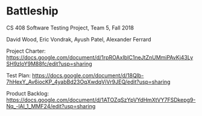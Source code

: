 # Battleship
CS 408 Software Testing Project, Team 5, Fall 2018

David Wood, Eric Vondrak, Ayush Patel, Alexander Ferrard

Project Charter:
https://docs.google.com/document/d/1rpROAxIbIC1neJtZnUMmiPAvKj43LySH9zIoY9M88fc/edit?usp=sharing

Test Plan:
https://docs.google.com/document/d/18QIb-7hHexY_Av6iocKP_4yabBd23OqXwdqViVr9JEQ/edit?usp=sharing

Product Backlog:
https://docs.google.com/document/d/1ATOZqSzYpVYdHmXtVY7FSDkepg9-Nq_-lAl_1_MMF24/edit?usp=sharing
